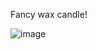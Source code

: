 Fancy wax candle!

![image](https://github.com/user-attachments/assets/f16896d7-f31a-4f28-9376-b3751901e034)
